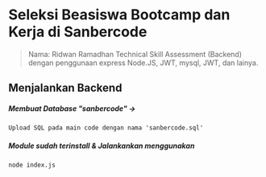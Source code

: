 # Seleksi Beasiswa Bootcamp dan Kerja di Sanbercode
> Nama: Ridwan Ramadhan
Technical Skill Assessment (Backend) dengan penggunaan express Node.JS, JWT, mysql, JWT, dan lainya. 

## Menjalankan Backend

##### Membuat Database "sanbercode" ->
`Upload SQL pada main code dengan nama 'sanbercode.sql'`

##### Module sudah terinstall & Jalankankan menggunakan
`node index.js`
